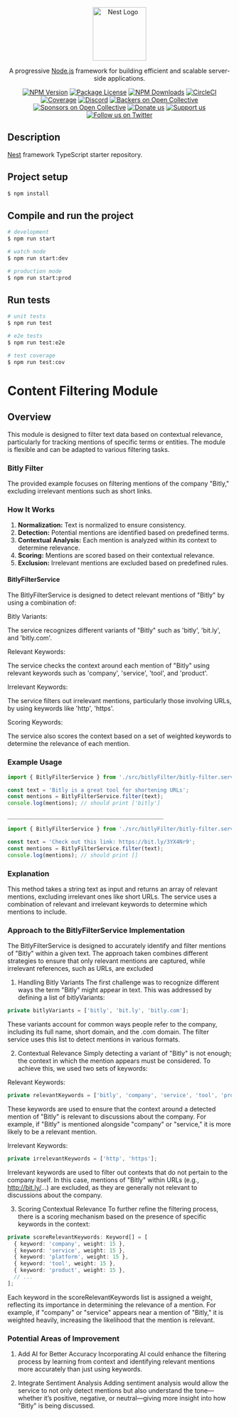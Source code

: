 <p align="center">
  <a href="http://nestjs.com/" target="blank"><img src="https://nestjs.com/img/logo-small.svg" width="120" alt="Nest Logo" /></a>
</p>

[circleci-image]: https://img.shields.io/circleci/build/github/nestjs/nest/master?token=abc123def456
[circleci-url]: https://circleci.com/gh/nestjs/nest

  <p align="center">A progressive <a href="http://nodejs.org" target="_blank">Node.js</a> framework for building efficient and scalable server-side applications.</p>
    <p align="center">
<a href="https://www.npmjs.com/~nestjscore" target="_blank"><img src="https://img.shields.io/npm/v/@nestjs/core.svg" alt="NPM Version" /></a>
<a href="https://www.npmjs.com/~nestjscore" target="_blank"><img src="https://img.shields.io/npm/l/@nestjs/core.svg" alt="Package License" /></a>
<a href="https://www.npmjs.com/~nestjscore" target="_blank"><img src="https://img.shields.io/npm/dm/@nestjs/common.svg" alt="NPM Downloads" /></a>
<a href="https://circleci.com/gh/nestjs/nest" target="_blank"><img src="https://img.shields.io/circleci/build/github/nestjs/nest/master" alt="CircleCI" /></a>
<a href="https://coveralls.io/github/nestjs/nest?branch=master" target="_blank"><img src="https://coveralls.io/repos/github/nestjs/nest/badge.svg?branch=master#9" alt="Coverage" /></a>
<a href="https://discord.gg/G7Qnnhy" target="_blank"><img src="https://img.shields.io/badge/discord-online-brightgreen.svg" alt="Discord"/></a>
<a href="https://opencollective.com/nest#backer" target="_blank"><img src="https://opencollective.com/nest/backers/badge.svg" alt="Backers on Open Collective" /></a>
<a href="https://opencollective.com/nest#sponsor" target="_blank"><img src="https://opencollective.com/nest/sponsors/badge.svg" alt="Sponsors on Open Collective" /></a>
  <a href="https://paypal.me/kamilmysliwiec" target="_blank"><img src="https://img.shields.io/badge/Donate-PayPal-ff3f59.svg" alt="Donate us"/></a>
    <a href="https://opencollective.com/nest#sponsor"  target="_blank"><img src="https://img.shields.io/badge/Support%20us-Open%20Collective-41B883.svg" alt="Support us"></a>
  <a href="https://twitter.com/nestframework" target="_blank"><img src="https://img.shields.io/twitter/follow/nestframework.svg?style=social&label=Follow" alt="Follow us on Twitter"></a>
</p>
  <!--[![Backers on Open Collective](https://opencollective.com/nest/backers/badge.svg)](https://opencollective.com/nest#backer)
  [![Sponsors on Open Collective](https://opencollective.com/nest/sponsors/badge.svg)](https://opencollective.com/nest#sponsor)-->

## Description

[Nest](https://github.com/nestjs/nest) framework TypeScript starter repository.

## Project setup

```bash
$ npm install
```

## Compile and run the project

```bash
# development
$ npm run start

# watch mode
$ npm run start:dev

# production mode
$ npm run start:prod
```

## Run tests

```bash
# unit tests
$ npm run test

# e2e tests
$ npm run test:e2e

# test coverage
$ npm run test:cov
```

# Content Filtering Module

## Overview

This module is designed to filter text data based on contextual relevance, particularly for tracking mentions of specific terms or entities. The module is flexible and can be adapted to various filtering tasks.

### Bitly Filter

The provided example focuses on filtering mentions of the company "Bitly," excluding irrelevant mentions such as short links.

### How It Works

1. **Normalization:** Text is normalized to ensure consistency.
2. **Detection:** Potential mentions are identified based on predefined terms.
3. **Contextual Analysis:** Each mention is analyzed within its context to determine relevance.
4. **Scoring:** Mentions are scored based on their contextual relevance.
5. **Exclusion:** Irrelevant mentions are excluded based on predefined rules.

#### BitlyFilterService
The BitlyFilterService is designed to detect relevant mentions of "Bitly" by using a combination of:

Bitly Variants:

The service recognizes different variants of "Bitly" such as 'bitly', 'bit.ly', and 'bitly.com'.

Relevant Keywords:

The service checks the context around each mention of "Bitly" using relevant keywords such as 'company', 'service', 'tool', and 'product'.

Irrelevant Keywords:

The service filters out irrelevant mentions, particularly those involving URLs, by using keywords like 'http', 'https'.

Scoring Keywords:

The service also scores the context based on a set of weighted keywords to determine the relevance of each mention.

### Example Usage

```typescript
import { BitlyFilterService } from './src/bitlyFilter/bitly-filter.service';

const text = 'Bitly is a great tool for shortening URLs';
const mentions = BitlyFilterService.filter(text);
console.log(mentions); // should print ['bitly']

_________________________________________________

import { BitlyFilterService } from './src/bitlyFilter/bitly-filter.service';

const text = 'Check out this link: https://bit.ly/3YX4Nr9';
const mentions = BitlyFilterService.filter(text);
console.log(mentions); // should print []

```

### Explanation

This method takes a string text as input and returns an array of relevant mentions, excluding irrelevant ones like short URLs.
The service uses a combination of relevant and irrelevant keywords to determine which mentions to include.


### Approach to the BitlyFilterService Implementation
The BitlyFilterService is designed to accurately identify and filter mentions of "Bitly" within a given text. The approach taken combines different strategies to ensure that only relevant mentions are captured, while irrelevant references, such as URLs, are excluded

1. Handling Bitly Variants
The first challenge was to recognize different ways the term "Bitly" might appear in text. This was addressed by defining a list of bitlyVariants:

```typescript
private bitlyVariants = ['bitly', 'bit.ly', 'bitly.com'];
```
These variants account for common ways people refer to the company, including its full name, short domain, and the .com domain. The filter service uses this list to detect mentions in various formats.

2. Contextual Relevance
Simply detecting a variant of "Bitly" is not enough; the context in which the mention appears must be considered. To achieve this, we used two sets of keywords:

Relevant Keywords:

```typescript
private relevantKeywords = ['bitly', 'company', 'service', 'tool', 'product'];
```

These keywords are used to ensure that the context around a detected mention of "Bitly" is relevant to discussions about the company. For example, if "Bitly" is mentioned alongside "company" or "service," it is more likely to be a relevant mention.

Irrelevant Keywords:

```typescript
private irrelevantKeywords = ['http', 'https'];
```

Irrelevant keywords are used to filter out contexts that do not pertain to the company itself. In this case, mentions of "Bitly" within URLs (e.g., http://bit.ly/...) are excluded, as they are generally not relevant to discussions about the company.

3. Scoring Contextual Relevance
To further refine the filtering process, there is a scoring mechanism based on the presence of specific keywords in the context:

```typescript
private scoreRelevantKeywords: Keyword[] = [
  { keyword: 'company', weight: 15 },
  { keyword: 'service', weight: 15 },
  { keyword: 'platform', weight: 15 },
  { keyword: 'tool', weight: 15 },
  { keyword: 'product', weight: 15 },
  // ...
];
```
Each keyword in the scoreRelevantKeywords list is assigned a weight, reflecting its importance in determining the relevance of a mention. For example, if "company" or "service" appears near a mention of "Bitly," it is weighted heavily, increasing the likelihood that the mention is relevant.

### Potential Areas of Improvement

1. Add AI for Better Accuracy
Incorporating AI could enhance the filtering process by learning from context and identifying relevant mentions more accurately than just using keywords.

2. Integrate Sentiment Analysis
Adding sentiment analysis would allow the service to not only detect mentions but also understand the tone—whether it’s positive, negative, or neutral—giving more insight into how "Bitly" is being discussed.

